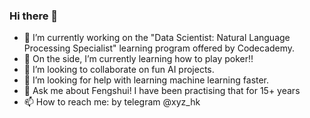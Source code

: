 ### Hi there 👋

- 🔭 I’m currently working on the "Data Scientist: Natural Language Processing Specialist" learning program offered by Codecademy. 
- 🌱 On the side, I’m currently learning how to play poker!! 
- 👯 I’m looking to collaborate on fun AI projects.
- 🤔 I’m looking for help with learning machine learning faster.
- 💬 Ask me about Fengshui! I have been practising that for 15+ years
- 📫 How to reach me: by telegram @xyz_hk


<!--
**yan-leung/yan-leung** is a ✨ _special_ ✨ repository because its `README.md` (this file) appears on your GitHub profile.
-->
